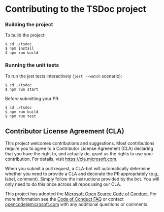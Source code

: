 # Contributing to the TSDoc project

### Building the project

To build the project:

```
$ cd ./tsdoc
$ npm install
$ npm run build
```

### Running the unit tests

To run the jest tests interactively (`jest --watch` scenario):

```
$ cd ./tsdoc
$ npm run start
```

Before submitting your PR:

```
$ cd ./tsdoc
$ npm run build
$ npm run test
```

##  Contributor License Agreement (CLA)

This project welcomes contributions and suggestions.  Most contributions require you to agree to a
Contributor License Agreement (CLA) declaring that you have the right to, and actually do, grant us
the rights to use your contribution. For details, visit https://cla.microsoft.com.

When you submit a pull request, a CLA-bot will automatically determine whether you need to provide
a CLA and decorate the PR appropriately (e.g., label, comment). Simply follow the instructions
provided by the bot. You will only need to do this once across all repos using our CLA.

This project has adopted the [Microsoft Open Source Code of Conduct](https://opensource.microsoft.com/codeofconduct/).
For more information see the [Code of Conduct FAQ](https://opensource.microsoft.com/codeofconduct/faq/) or
contact [opencode@microsoft.com](mailto:opencode@microsoft.com) with any additional questions or comments.
